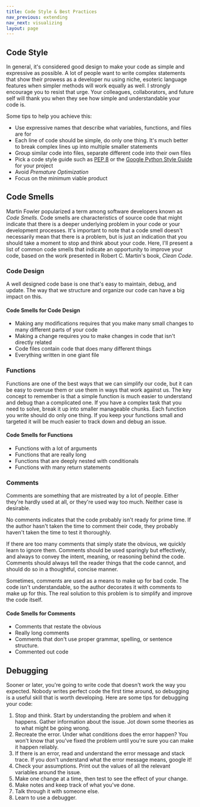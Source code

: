 ```yaml
---
title: Code Style & Best Practices
nav_previous: extending
nav_next: visualizing
layout: page
---
```

## Code Style

In general, it's considered good design to make your code as simple and expressive as possible. A lot of people want to write complex statements that show their prowess as a developer nu using niche, esoteric language features when simpler methods will work equally as well. I strongly encourage you to resist that urge. Your colleagues, collaborators, and future self will thank you when they see how simple and understandable your code is. 

Some tips to help you achieve this: 

* Use expressive names that describe what variables, functions, and files are for
* Each line of code should be simple, do only one thing. It's much better to break complex lines up into multiple smaller statements
* Group similar code into files, separate different code into their own files
* Pick a code style guide such as [PEP 8](https://www.python.org/dev/peps/pep-0008/) or the [Google Python Style Guide](https://www.python.org/dev/peps/pep-0008/) for your project
* Avoid *Premature Optimization*
* Focus on the minimum viable product
 
## Code Smells
Martin Fowler popularized a term among software developers known as *Code Smells*. Code smells are characteristics of source code that might indicate that there is a deeper underlying problem in your code or your development processes. It's important to note that a code smell doesn't necessarily mean that there is a problem, but is just an indication that you should take a moment to stop and think about your code. Here, I'll present a list of common code smells that indicate an opportunity to improve your code, based on the work presented in Robert C. Martin's book, *Clean Code*. 

### Code Design
A well designed code base is one that's easy to maintain, debug, and update. The way that we structure and organize our code can have a big impact on this.

#### Code Smells for Code Design
* Making any modifications requires that you make many small changes to many different parts of your code
* Making a change requires you to make changes in code that isn't directly related
* Code files contain code that does many different things
* Everything written in one giant file

### Functions 
Functions are one of the best ways that we can simplify our code, but it can be easy to overuse them or use them in ways that work against us. The key concept to remember is that a simple function is much easier to understand and debug than a complicated one. If you have a complex task that you need to solve, break it up into smaller manageable chunks. Each function you write should do only one thing. If you keep your functions small and targeted it will be much easier to track down and debug an issue.

#### Code Smells for Functions
* Functions with a lot of arguments
* Functions that are really long
* Functions that are deeply nested with conditionals
* Functions with many return statements

### Comments
Comments are something that are mistreated by a lot of people. Either they're hardly used at all, or they're used way too much. Neither case is desirable. 

No comments indicates that the code probably isn't ready for prime time. If the author hasn't taken the time to comment their code, they probably haven't taken the time to test it thoroughly.

If there are too many comments that simply state the obvious, we quickly learn to ignore them. Comments should be used sparingly but effectively, and always to convey the intent, meaning, or reasoning behind the code. Comments should always tell the reader things that the code cannot, and should do so in a thoughtful, concise manner.

Sometimes, comments are used as a means to make up for bad code. The code isn't understandable, so the author decorates it with comments to make up for this. The real solution to this problem is to simplify and improve the code itself.

#### Code Smells for Comments
* Comments that restate the obvious
* Really long comments
* Comments that don't use proper grammar, spelling, or sentence structure. 
* Commented out code

## Debugging

Sooner or later, you're going to write code that doesn't work the way you expected. Nobody writes perfect code the first time around, so debugging is a useful skill that is worth developing. Here are some tips for debugging your code:

1. Stop and think. Start by understanding the problem and when it happens. Gather information about the issue. Jot down some theories as to what might be going wrong.
2. Recreate the error. Under what conditions does the error happen? You won't know that you've fixed the problem until you're sure you can make it happen reliably.
3. If there is an error, read and understand the error message and stack trace. If you don't understand what the error message means, google it!
4. Check your assumptions. Print out the values of all the relevant variables around the issue.
5. Make one change at a time, then test to see the effect of your change.
6. Make notes and keep track of what you've done.
7. Talk through it with someone else. 
8. Learn to use a debugger.
 






